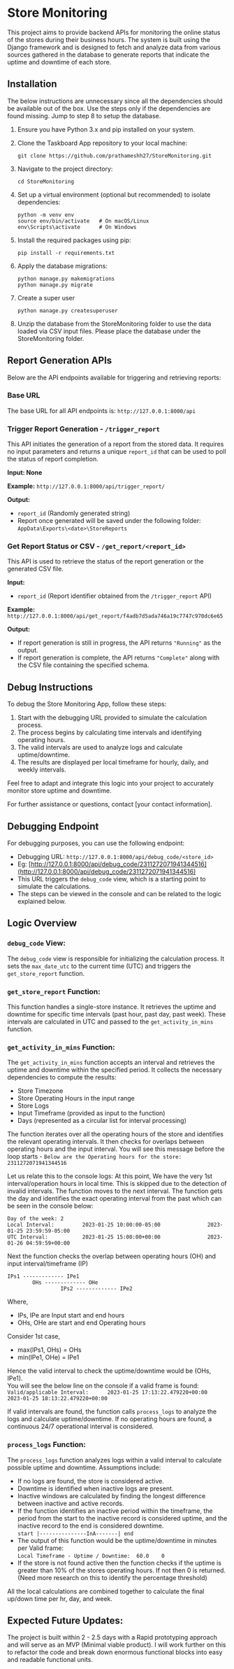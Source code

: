 # Store Monitoring

This project aims to provide backend APIs for monitoring the online status of the stores during their business hours. The system is built using the Django framework and is designed to fetch and analyze data from various sources gathered in the database to generate reports that indicate the uptime and downtime of each store.

## Installation
The below instructions are unnecessary since all the dependencies should be available out of the box.
Use the steps only if the dependencies are found missing.
Jump to step 8 to setup the database.

1. Ensure you have Python 3.x and pip installed on your system.

2. Clone the Taskboard App repository to your local machine:
   ```shell
   git clone https://github.com/prathameshh27/StoreMonitoring.git
   ```

3. Navigate to the project directory:
   ```shell
   cd StoreMonitoring
   ```

4. Set up a virtual environment (optional but recommended) to isolate dependencies:
   ```shell
   python -m venv env
   source env/bin/activate   # On macOS/Linux
   env\Scripts\activate      # On Windows
   ```

5. Install the required packages using pip:
    ```shell
    pip install -r requirements.txt
    ```

6. Apply the database migrations:
    ```shell
    python manage.py makemigrations
    python manage.py migrate
    ```

7. Create a super user
    ```shell
    python manage.py createsuperuser
    ```

8. Unzip the database from the StoreMonitoring folder to use the data loaded via CSV input files.
Please place the database under the StoreMonitoring folder.


## Report Generation APIs
Below are the API endpoints available for triggering and retrieving reports:

### Base URL

The base URL for all API endpoints is: `http://127.0.0.1:8000/api`


### Trigger Report Generation - `/trigger_report`

This API initiates the generation of a report from the stored data. It requires no input parameters and returns a unique `report_id` that can be used to poll the status of report completion.

**Input: None**

**Example:**
`http://127.0.0.1:8000/api/trigger_report/`

**Output:**
- `report_id` (Randomly generated string)
- Report once generated will be saved under the following folder: 
`AppData\Exports\<date>\StoreReports`
  
### Get Report Status or CSV - `/get_report/<report_id>`

This API is used to retrieve the status of the report generation or the generated CSV file.

**Input:**
- `report_id` (Report identifier obtained from the `/trigger_report` API)

**Example:**
`http://127.0.0.1:8000/api/get_report/f4adb7d5ada746a19c7747c970dc6e65`

**Output:**
- If report generation is still in progress, the API returns `"Running"` as the output.
- If report generation is complete, the API returns `"Complete"` along with the CSV file containing the specified schema.


## Debug Instructions

To debug the Store Monitoring App, follow these steps:

1. Start with the debugging URL provided to simulate the calculation process.
2. The process begins by calculating time intervals and identifying operating hours.
3. The valid intervals are used to analyze logs and calculate uptime/downtime.
4. The results are displayed per local timeframe for hourly, daily, and weekly intervals.

Feel free to adapt and integrate this logic into your project to accurately monitor store uptime and downtime.

For further assistance or questions, contact [your contact information].



## Debugging Endpoint

For debugging purposes, you can use the following endpoint:
- Debugging URL: `http://127.0.0.1:8000/api/debug_code/<store_id>`
- Eg: [http://127.0.0.1:8000/api/debug_code/2311272071941344516](http://127.0.0.1:8000/api/debug_code/2311272071941344516)
- This URL triggers the `debug_code` view, which is a starting point to simulate the calculations.
- The steps can be viewed in the console and can be related to the logic explained below.



## Logic Overview

### `debug_code` View:

The `debug_code` view is responsible for initializing the calculation process. It sets the `max_date_utc` to the current time (UTC) and triggers the `get_store_report` function.

### `get_store_report` Function:

This function handles a single-store instance. It retrieves the uptime and downtime for specific time intervals (past hour, past day, past week). These intervals are calculated in UTC and passed to the `get_activity_in_mins` function.

### `get_activity_in_mins` Function:

The `get_activity_in_mins` function accepts an interval and retrieves the uptime and downtime within the specified period. It collects the necessary dependencies to compute the results:

- Store Timezone
- Store Operating Hours in the input range
- Store Logs
- Input Timeframe (provided as input to the function)
- Days (represented as a circular list for interval processing)

The function iterates over all the operating hours of the store and identifies the relevant operating intervals. It then checks for overlaps between operating hours and the input interval.
You will see this message before the loop starts - 
```Below are the Operating hours for the store:  2311272071941344516```

Let us relate this to the console logs:
At this point, We have the very 1st interval/operation hours in local time.
This is skipped due to the detection of invalid intervals. The function moves to the next interval. 
The function gets the day and identifies the exact operating interval from the past which can be seen in the console below:

```
Day of the week: 2
Local Interval:         2023-01-25 10:00:00-05:00               2023-01-25 23:59:59-05:00
UTC Interval:           2023-01-25 15:00:00+00:00               2023-01-26 04:59:59+00:00
```

Next the function checks the overlap between operating hours (OH) and input interval/timeframe (IP)
```
IPs1 ------------- IPe1
        OHs ------------- OHe
                 IPs2 ------------- IPe2
```
Where, 
- IPs, IPe are Input start and end hours
- OHs, OHe are start and end Operating hours 

Consider 1st case,
- max(IPs1, OHs) = OHs
- min(IPe1, OHe) = IPe1

Hence the valid interval to check the uptime/downtime would be (OHs, IPe1).                                             
You will see the below line on the console if a valid frame is found:                                                       
```Valid/applicable Interval:      2023-01-25 17:13:22.479220+00:00      2023-01-25 18:13:22.479220+00:00```


If valid intervals are found, the function calls `process_logs` to analyze the logs and calculate uptime/downtime. If no operating hours are found, a continuous 24/7 operational interval is considered.

### `process_logs` Function:

The `process_logs` function analyzes logs within a valid interval to calculate possible uptime and downtime. 
Assumptions include:

- If no logs are found, the store is considered active.
- Downtime is identified when inactive logs are present.
- Inactive windows are calculated by finding the longest difference between inactive and active records.
- If the function identifies an inactive period within the timeframe, the period from the start to the inactive record is considered uptime, and the inactive record to the end is considered downtime.                
          ```start |---------------InA-------| end```
- The output of this function would be the uptime/downtime in minutes per Valid frame:             
```Local Timeframe - Uptime / Downtime:  60.0    0```
- If the store is not found active then the function checks if the uptime is greater than 10% of the stores operating hours. If not then 0 is returned. (Need more research on this to identify the percentage threshold) 

All the local calculations are combined together to calculate the final up/down time per hr, day, and week.


## Expected Future Updates:
The project is built within 2 - 2.5 days with a Rapid prototyping approach and will serve as an MVP (Minimal viable product).
I will work further on this to refactor the code and break down enormous functional blocks into easy and readable functional units. 

